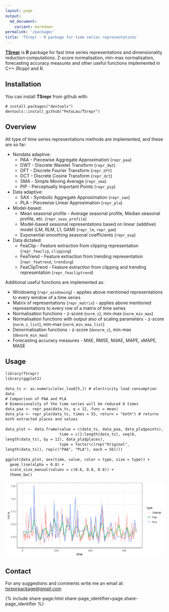 ```yaml
---
layout: page
output:
  md_document:
    variant: markdown
permalink: '/package/'
title: 'TSrepr - R package for time series representations'
---
```


<!-- README.md is generated from README.Rmd. Please edit that file -->
[**TSrepr**](https://github.com/PetoLau/TSrepr) is **R** package for
fast time series representations and dimensionality reduction
computations. Z-score normalisation, min-max normalisation, forecasting
accuracy measures and other useful functions implemented in C++ (Rcpp)
and R.

Installation
------------

You can install **TSrepr** from github with:

``` {.r}
# install.packages("devtools")
devtools::install_github("PetoLau/TSrepr")
```

Overview
--------

All type of time series representations methods are implemented, and
these are so far:

-   Nondata adaptive:
    -   PAA - Piecewise Aggregate Approximation (`repr_paa`)
    -   DWT - Discrete Wavelet Transform (`repr_dwt`)
    -   DFT - Discrete Fourier Transform (`repr_dft`)
    -   DCT - Discrete Cosine Transform (`repr_dct`)
    -   SMA - Simple Moving Average (`repr_sma`)
    -   PIP - Perceptually Important Points (`repr_pip`)
-   Data adaptive:
    -   SAX - Symbolic Aggregate Approximation (`repr_sax`)
    -   PLA - Piecewise Linear Approximation (`repr_pla`)
-   Model-based:
    -   Mean seasonal profile - Average seasonal profile, Median
        seasonal profile, etc. (`repr_seas_profile`)
    -   Model-based seasonal representations based on linear (additive)
        model (LM, RLM, L1, GAM) (`repr_lm`, `repr_gam`)
    -   Exponential smoothing seasonal coefficients (`repr_exp`)
-   Data dictated:
    -   FeaClip - Feature extraction from clipping representation
        (`repr_feaclip`, `clipping`)
    -   FeaTrend - Feature extraction from trending representation
        (`repr_featrend`, `trending`)
    -   FeaClipTrend - Feature extraction from clipping and trending
        representation (`repr_feacliptrend`)

Additional useful functions are implemented as:

-   Windowing (`repr_windowing`) - applies above mentioned
    representations to every window of a time series
-   Matrix of representations (`repr_matrix`) - applies above mentioned
    representations to every row of a matrix of time series
-   Normalisation functions - z-score (`norm_z`), min-max
    (`norm_min_max`)
-   Normalisation functions with output also of scaling parameters -
    z-score (`norm_z_list`), min-max (`norm_min_max_list`)
-   Denormalisation functions - z-score (`denorm_z`), min-max
    (`denorm_min_max`)
-   Forecasting accuracy measures - MAE, RMSE, MdAE, MAPE, sMAPE, MASE

Usage
-----

``` {.r}
library(TSrepr)
library(ggplot2)

data_ts <- as.numeric(elec_load[5,]) # electricity load consumption data
# Comparison of PAA and PLA
# Dimensionality of the time series will be reduced 8 times
data_paa <- repr_paa(data_ts, q = 12, func = mean)
data_pla <- repr_pla(data_ts, times = 55, return = "both") # returns both extracted places and values

data_plot <- data.frame(value = c(data_ts, data_paa, data_pla$points),
                        time = c(1:length(data_ts), seq(6, length(data_ts), by = 12), data_pla$places),
                        type = factor(c(rep("Original", length(data_ts)), rep(c("PAA", "PLA"), each = 56))))

ggplot(data_plot, aes(time, value, color = type, size = type)) +
  geom_line(alpha = 0.8) +
  scale_size_manual(values = c(0.6, 0.8, 0.8)) +
  theme_bw()
```

![](\images\package-paa_vs_pla-1.png)

Contact
-------

For any suggestions and comments write me an email at:
<tsreprpackage@gmail.com>

{% include share-page.html share-page_identifier=page.share-page_identifier %}
